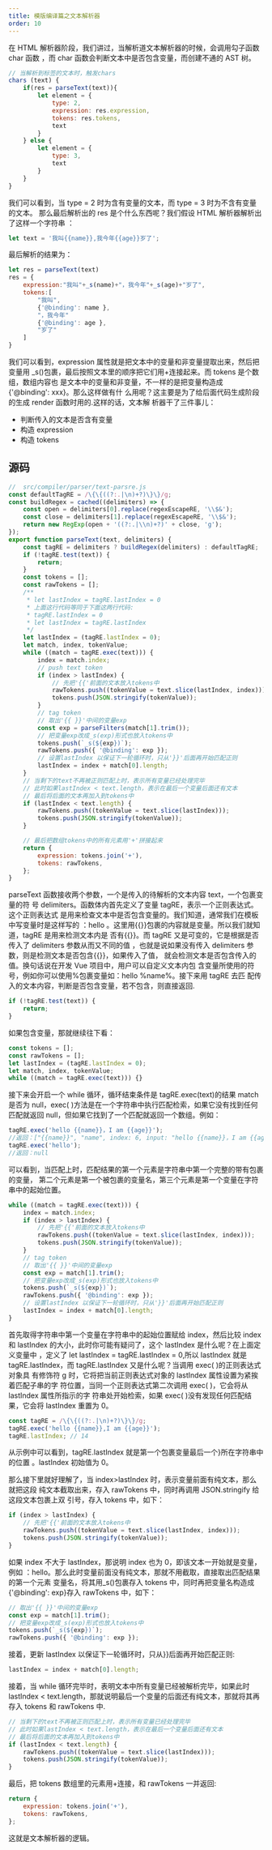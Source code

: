 ```yaml
---
title: 模版编译篇之文本解析器
order: 10
---
```


在 HTML 解析器阶段，我们讲过，当解析道文本解析器的时候，会调用勾子函数 char 函数
，而 char 函数会判断文本中是否包含变量，而创建不通的 AST 树。

```js
// 当解析到标签的文本时，触发chars
chars (text) {
    if(res = parseText(text)){
        let element = {
            type: 2,
            expression: res.expression,
            tokens: res.tokens,
            text
        }
    } else {
        let element = {
            type: 3,
            text
        }
    }
}
```

我们可以看到，当 type = 2 时为含有变量的文本，而 type = 3 时为不含有变量的文本。
那么最后解析出的 res 是个什么东西呢？我们假设 HTML 解析器解析出了这样一个字符串
：

```js
let text = '我叫{{name}},我今年{{age}}岁了';
```

最后解析的结果为：

```js
let res = parseText(text)
res = {
    expression:"我叫"+_s(name)+"，我今年"+_s(age)+"岁了",
    tokens:[
        "我叫",
        {'@binding': name },
        "，我今年"
        {'@binding': age },
    	"岁了"
    ]
}
```

我们可以看到，expression 属性就是把文本中的变量和非变量提取出来，然后把变量用
\_s()包裹，最后按照文本里的顺序把它们用+连接起来。而 tokens 是个数组，数组内容也
是文本中的变量和非变量，不一样的是把变量构造成{'@binding': xxx}。那么这样做有什
么用呢？这主要是为了给后面代码生成阶段的生成 render 函数时用的.这样的话，文本解
析器干了三件事儿：

-   判断传入的文本是否含有变量
-   构造 expression
-   构造 tokens

## 源码

```js
//  src/compiler/parser/text-parsre.js
const defaultTagRE = /\{\{((?:.|\n)+?)\}\}/g;
const buildRegex = cached((delimiters) => {
	const open = delimiters[0].replace(regexEscapeRE, '\\$&');
	const close = delimiters[1].replace(regexEscapeRE, '\\$&');
	return new RegExp(open + '((?:.|\\n)+?)' + close, 'g');
});
export function parseText(text, delimiters) {
	const tagRE = delimiters ? buildRegex(delimiters) : defaultTagRE;
	if (!tagRE.test(text)) {
		return;
	}
	const tokens = [];
	const rawTokens = [];
	/**
	 * let lastIndex = tagRE.lastIndex = 0
	 * 上面这行代码等同于下面这两行代码:
	 * tagRE.lastIndex = 0
	 * let lastIndex = tagRE.lastIndex
	 */
	let lastIndex = (tagRE.lastIndex = 0);
	let match, index, tokenValue;
	while ((match = tagRE.exec(text))) {
		index = match.index;
		// push text token
		if (index > lastIndex) {
			// 先把'{{'前面的文本放入tokens中
			rawTokens.push((tokenValue = text.slice(lastIndex, index)));
			tokens.push(JSON.stringify(tokenValue));
		}
		// tag token
		// 取出'{{ }}'中间的变量exp
		const exp = parseFilters(match[1].trim());
		// 把变量exp改成_s(exp)形式也放入tokens中
		tokens.push(`_s(${exp})`);
		rawTokens.push({ '@binding': exp });
		// 设置lastIndex 以保证下一轮循环时，只从'}}'后面再开始匹配正则
		lastIndex = index + match[0].length;
	}
	// 当剩下的text不再被正则匹配上时，表示所有变量已经处理完毕
	// 此时如果lastIndex < text.length，表示在最后一个变量后面还有文本
	// 最后将后面的文本再加入到tokens中
	if (lastIndex < text.length) {
		rawTokens.push((tokenValue = text.slice(lastIndex)));
		tokens.push(JSON.stringify(tokenValue));
	}

	// 最后把数组tokens中的所有元素用'+'拼接起来
	return {
		expression: tokens.join('+'),
		tokens: rawTokens,
	};
}
```

parseText 函数接收两个参数，一个是传入的待解析的文本内容 text，一个包裹变量的符
号 delimiters。函数体内首先定义了变量 tagRE，表示一个正则表达式。这个正则表达式
是用来检查文本中是否包含变量的。我们知道，通常我们在模板中写变量时是这样写的
：hello 。这里用{{}}包裹的内容就是变量。所以我们就知道，tagRE 是用来检测文本内是
否有{{}}。而 tagRE 又是可变的，它是根据是否传入了 delimiters 参数从而又不同的值
，也就是说如果没有传入 delimiters 参数，则是检测文本是否包含{{}}，如果传入了值，
就会检测文本是否包含传入的值。换句话说在开发 Vue 项目中，用户可以自定义文本内包
含变量所使用的符号，例如你可以使用%包裹变量如：hello %name%。接下来用 tagRE 去匹
配传入的文本内容，判断是否包含变量，若不包含，则直接返回.

```js
if (!tagRE.test(text)) {
	return;
}
```

如果包含变量，那就继续往下看：

```js
const tokens = [];
const rawTokens = [];
let lastIndex = (tagRE.lastIndex = 0);
let match, index, tokenValue;
while ((match = tagRE.exec(text))) {}
```

接下来会开启一个 while 循环，循环结束条件是 tagRE.exec(text)的结果 match 是否为
null，exec( )方法是在一个字符串中执行匹配检索，如果它没有找到任何匹配就返回
null，但如果它找到了一个匹配就返回一个数组。例如：

```js
tagRE.exec('hello {{name}}，I am {{age}}');
//返回：["{{name}}", "name", index: 6, input: "hello {{name}}，I am {{age}}", groups: undefined]
tagRE.exec('hello');
//返回：null
```

可以看到，当匹配上时，匹配结果的第一个元素是字符串中第一个完整的带有包裹的变量，
第二个元素是第一个被包裹的变量名，第三个元素是第一个变量在字符串中的起始位置。

```js
while ((match = tagRE.exec(text))) {
	index = match.index;
	if (index > lastIndex) {
		// 先把'{{'前面的文本放入tokens中
		rawTokens.push((tokenValue = text.slice(lastIndex, index)));
		tokens.push(JSON.stringify(tokenValue));
	}
	// tag token
	// 取出'{{ }}'中间的变量exp
	const exp = match[1].trim();
	// 把变量exp改成_s(exp)形式也放入tokens中
	tokens.push(`_s(${exp})`);
	rawTokens.push({ '@binding': exp });
	// 设置lastIndex 以保证下一轮循环时，只从'}}'后面再开始匹配正则
	lastIndex = index + match[0].length;
}
```

首先取得字符串中第一个变量在字符串中的起始位置赋给 index，然后比较 index 和
lastIndex 的大小，此时你可能有疑问了，这个 lastIndex 是什么呢？在上面定义变量中
，定义了 let lastIndex = tagRE.lastIndex = 0,所以 lastIndex 就是
tagRE.lastIndex，而 tagRE.lastIndex 又是什么呢？当调用 exec( )的正则表达式对象具
有修饰符 g 时，它将把当前正则表达式对象的 lastIndex 属性设置为紧挨着匹配子串的字
符位置，当同一个正则表达式第二次调用 exec( )，它会将从 lastIndex 属性所指示的字
符串处开始检索，如果 exec( )没有发现任何匹配结果，它会将 lastIndex 重置为 0。

```js
const tagRE = /\{\{((?:.|\n)+?)\}\}/g;
tagRE.exec('hello {{name}},I am {{age}}');
tagRE.lastIndex; // 14
```

从示例中可以看到，tagRE.lastIndex 就是第一个包裹变量最后一个}所在字符串中的位置
。lastIndex 初始值为 0。

那么接下里就好理解了，当 index>lastIndex 时，表示变量前面有纯文本，那么就把这段
纯文本截取出来，存入 rawTokens 中，同时再调用 JSON.stringify 给这段文本包裹上双
引号，存入 tokens 中，如下：

```js
if (index > lastIndex) {
	// 先把'{{'前面的文本放入tokens中
	rawTokens.push((tokenValue = text.slice(lastIndex, index)));
	tokens.push(JSON.stringify(tokenValue));
}
```

如果 index 不大于 lastIndex，那说明 index 也为 0，即该文本一开始就是变量，例如
：hello。那么此时变量前面没有纯文本，那就不用截取，直接取出匹配结果的第一个元素
变量名，将其用\_s()包裹存入 tokens 中，同时再把变量名构造成{'@binding': exp}存入
rawTokens 中，如下：

```js
// 取出'{{ }}'中间的变量exp
const exp = match[1].trim();
// 把变量exp改成_s(exp)形式也放入tokens中
tokens.push(`_s(${exp})`);
rawTokens.push({ '@binding': exp });
```

接着，更新 lastIndex 以保证下一轮循环时，只从}}后面再开始匹配正则:

```js
lastIndex = index + match[0].length;
```

接着，当 while 循环完毕时，表明文本中所有变量已经被解析完毕，如果此时 lastIndex
< text.length，那就说明最后一个变量的后面还有纯文本，那就将其再存入 tokens 和
rawTokens 中.

```js
// 当剩下的text不再被正则匹配上时，表示所有变量已经处理完毕
// 此时如果lastIndex < text.length，表示在最后一个变量后面还有文本
// 最后将后面的文本再加入到tokens中
if (lastIndex < text.length) {
	rawTokens.push((tokenValue = text.slice(lastIndex)));
	tokens.push(JSON.stringify(tokenValue));
}
```

最后，把 tokens 数组里的元素用+连接，和 rawTokens 一并返回:

```js
return {
	expression: tokens.join('+'),
	tokens: rawTokens,
};
```

这就是文本解析器的逻辑。
